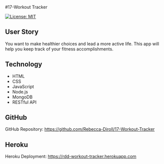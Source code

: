 #17-Workout Tracker

[![License: MIT](https://img.shields.io/badge/License-MIT-yellow.svg)](https://opensource.org/licenses/MIT)

## User Story
You want to make healthier choices and lead a more active life. This app will help you keep track of your fitness accomplishments.

## Technology
- HTML
- CSS
- JavaScript
- Node.js
- MongoDB
- RESTful API

## GitHub
GitHub Repository: https://github.com/Rebecca-Diroll/17-Workout-Tracker


## Heroku
Heroku Deployment: https://rdd-workout-tracker.herokuapp.com

